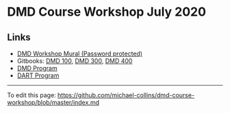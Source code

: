 # DMD Course Workshop July 2020

## Links

- [DMD Workshop Mural \(Password protected\)](https://app.mural.co/t/dmd3028/m/dmd3028/1594826042167/3ff99ecc8d824187d4f877dc64fb8b6acee316f3)
- Gitbooks: [DMD 100](https://dmd-program.github.io/dmd-100-su19/), [DMD 300](https://dmd-program.github.io/dmd-300-sp20/), [DMD 400](https://dmd-program.github.io/dmd-400-sp20/)
- [DMD Program](https://bulletins.psu.edu/undergraduate/colleges/arts-architecture/digital-multimedia-design-bdes/)
- [DART Program](https://bulletins.psu.edu/undergraduate/colleges/arts-architecture/digital-arts-media-design-bdes/#programrequirementstext)

---
To edit this page: https://github.com/michael-collins/dmd-course-workshop/blob/master/index.md
